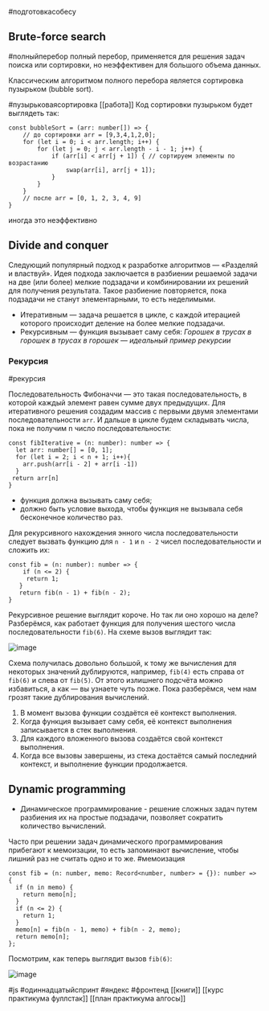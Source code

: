 #подготовкасобесу
## Brute-force search

#полныйперебор
полный перебор, применяется для решения задач поиска или сортировки, но неэффективен для большого объема данных.

Классическим алгоритмом полного перебора является сортировка пузырьком (bubble sort).

#пузырьковаясортировка [[работа]]
Код сортировки пузырьком будет выглядеть так:

```
const bubbleSort = (arr: number[]) => {
    // до сортировки arr = [9,3,4,1,2,0];
    for (let i = 0; i < arr.length; i++) {
        for (let j = 0; j < arr.length - i - 1; j++) {
            if (arr[i] < arr[j + 1]) { // сортируем элементы по возрастанию
                swap(arr[i], arr[j + 1]);
            }
        }
    }
    // после arr = [0, 1, 2, 3, 4, 9]
} 
```
иногда это неэффективно 

## Divide and conquer

Следующий популярный подход к разработке алгоритмов — «Разделяй и властвуй». Идея подхода заключается в разбиении решаемой задачи на две (или более) мелкие подзадачи и комбинировании их решений для получения результата. Такое разбиение повторяется, пока подзадачи не станут элементарными, то есть неделимыми.

- Итеративным — задача решается в цикле, с каждой итерацией которого происходит деление на более мелкие подзадачи.
- Рекурсивным — функция вызывает саму себя:
_Горошек в трусах в горошек в трусах в горошек — идеальный пример рекурсии_
### Рекурсия

#рекурсия 

Последовательность Фибоначчи — это такая последовательность, в которой каждый элемент равен сумме двух предыдущих. Для итеративного решения создадим массив с первыми двумя элементами последовательности `arr`. И дальше в цикле будем складывать числа, пока не получим n число последовательности:

```
const fibIterative = (n: number): number => {
  let arr: number[] = [0, 1];
  for (let i = 2; i < n + 1; i++){
    arr.push(arr[i - 2] + arr[i -1])
  }
 return arr[n]
} 
```

- функция должна вызывать саму себя;
- должно быть условие выхода, чтобы функция не вызывала себя бесконечное количество раз.

Для рекурсивного нахождения энного числа последовательности следует вызвать функцию для `n - 1` и `n - 2` чисел последовательности и сложить их:

```
const fib = (n: number): number => {
    if (n <= 2) {
     return 1;
   }
   return fib(n - 1) + fib(n - 2);
} 
```

Рекурсивное решение выглядит короче. Но так ли оно хорошо на деле? Разберёмся, как работает функция для получения шестого числа последовательности `fib(6)`. На схеме вызов выглядит так:

![image](https://pictures.s3.yandex.net/resources/03_01_1652369089.png)

Схема получилась довольно большой, к тому же вычисления для некоторых значений дублируются, например, `fib(4)` есть справа от `fib(6)` и слева от `fib(5)`. От этого излишнего подсчёта можно избавиться, а как — вы узнаете чуть позже. Пока разберёмся, чем нам грозят такие дублирования вычислений.

1. В момент вызова функции создаётся её контекст выполнения.
2. Когда функция вызывает саму себя, её контекст выполнения записывается в стек выполнения.
3. Для каждого вложенного вызова создаётся свой контекст выполнения.
4. Когда все вызовы завершены, из стека достаётся самый последний контекст, и выполнение функции продолжается.
## Dynamic programming

- Динамическое программирование - решение сложных задач путем разбиения их на простые подзадачи, позволяет сократить количество вычислений.

Часто при решении задач динамического программирования прибегают к мемоизации, то есть запоминают вычисление, чтобы лишний раз не считать одно и то же.
#мемоизация 


```
const fib = (n: number, memo: Record<number, number> = {}): number => {
  if (n in memo) {
    return memo[n];
  }
  if (n <= 2) {
    return 1;
  }
  memo[n] = fib(n - 1, memo) + fib(n - 2, memo);
  return memo[n];
}; 
```

Посмотрим, как теперь выглядит вызов `fib(6)`:

![image](https://pictures.s3.yandex.net/resources/04_01_1652369118.png)


#js #одиннадцатыйспринт #яндекс #фронтенд
[[книги]]
[[курс практикума фуллстак]]
[[план практикума алгосы]]